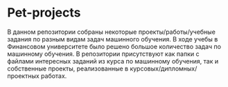 # Pet-projects
В данном репозитории собраны некоторые проекты/работы/учебные задания по разным видам задач машинного обучения.
В ходе учебы в Финансовом университете было решено большое количество задач по машинному обучения.
В репозитории присутствуют как папки с файлами интересных заданий из курса по машинному обучения, 
так и собственные проекты, реализованные в курсовых/дипломных/проектных работах.
